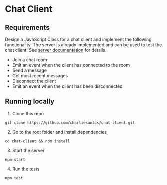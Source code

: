 # Chat Client

## Requirements

Design a JavaScript Class for a chat client and implement the following functionality. The server is already implemented and can be used to test the chat client. See [server documentation](server/README.md) for details.

- Join a chat room
- Emit an event when the client has connected to the room
- Send a message
- Get most recent messages
- Disconnect the client
- Emit an event when the client has been disconnected

## Running locally

1. Clone this repo
```
git clone https://github.com/charliesantos/chat-client.git
```
2. Go to the root folder and install dependencies
```
cd chat-client && npm install
```
3. Start the server
```
npm start
```
4. Run the tests
```
npm test
```
